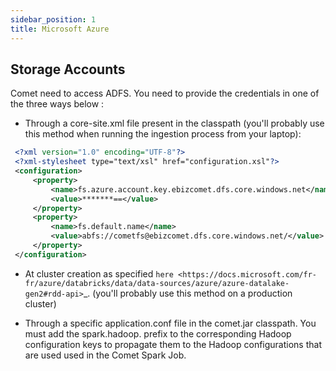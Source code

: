 ```yaml
---
sidebar_position: 1
title: Microsoft Azure
---
```


## Storage Accounts

Comet need to access ADFS. You need to provide the credentials in one of the three ways below :

* Through a core-site.xml file present in the classpath (you'll probably use this method when running the ingestion process from your laptop):

````xml
 <?xml version="1.0" encoding="UTF-8"?>
 <?xml-stylesheet type="text/xsl" href="configuration.xsl"?>
 <configuration>
     <property>
         <name>fs.azure.account.key.ebizcomet.dfs.core.windows.net</name>
         <value>*******==</value>
     </property>
     <property>
         <name>fs.default.name</name>
         <value>abfs://cometfs@ebizcomet.dfs.core.windows.net/</value>
     </property>
 </configuration>
````

* At cluster creation as specified `here <https://docs.microsoft.com/fr-fr/azure/databricks/data/data-sources/azure/azure-datalake-gen2#rdd-api>`_.
  (you'll probably use this method on a production cluster)


* Through a specific application.conf file in the comet.jar classpath.
  You must add the spark.hadoop. prefix to the corresponding Hadoop configuration keys to propagate them to the Hadoop configurations that are used used in the Comet Spark Job.

